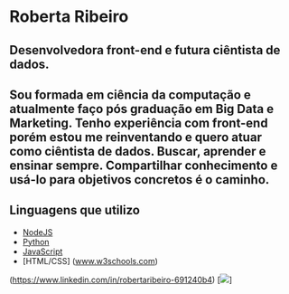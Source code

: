 # Roberta Ribeiro 

## Desenvolvedora front-end e futura ciêntista de dados.

## Sou formada em ciência da computação e atualmente faço pós graduação em Big Data e Marketing. Tenho experiência com front-end porém estou me reinventando e quero atuar como ciêntista de dados. Buscar, aprender e ensinar sempre. Compartilhar conhecimento e usá-lo para objetivos concretos é o caminho.


## Linguagens que utilizo

- [NodeJS](https://nodejs.org)
- [Python](https://www.python.org)
- [JavaScript](https://developer.mozilla.org)
- [HTML/CSS] (www.w3schools.com)




(https://www.linkedin.com/in/robertaribeiro-691240b4) [<img src = "https://img.shields.io/badge/linkedin-%230077B5.svg?&style=for-the-badge&logo=instagram&logoColor=white">]
